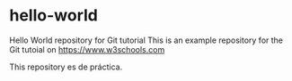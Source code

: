 # hello-world
Hello World repository for Git tutorial
This is an example repository for the Git tutoial on https://www.w3schools.com

This repository es de práctica.
